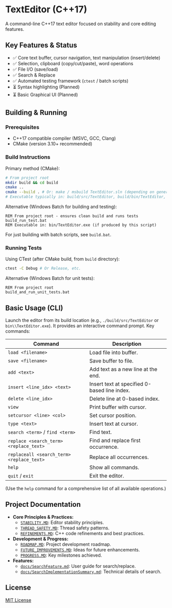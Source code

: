 # TextEditor (C++17)

A command-line C++17 text editor focused on stability and core editing features.

## Key Features & Status

- ✅ Core text buffer, cursor navigation, text manipulation (insert/delete)
- ✅ Selection, clipboard (copy/cut/paste), word operations
- ✅ File I/O (save/load)
- ✅ Search & Replace
- ✅ Automated testing framework (`ctest` / batch scripts)
- ⏳ Syntax highlighting (Planned)
- ⏳ Basic Graphical UI (Planned)

## Building & Running

### Prerequisites

- C++17 compatible compiler (MSVC, GCC, Clang)
- CMake (version 3.10+ recommended)

### Build Instructions

Primary method (CMake):
```bash
# From project root
mkdir build && cd build
cmake ..
cmake --build . # Or: make / msbuild TextEditor.sln (depending on generator)
# Executable typically in: build/src/TextEditor, build/bin/TextEditor, or build/TextEditor
```

Alternative (Windows Batch for building and testing):
```batch
REM From project root - ensures clean build and runs tests
build_run_test.bat 
REM Executable in: bin/TextEditor.exe (if produced by this script)
```
For just building with batch scripts, see `build.bat`.

### Running Tests

Using CTest (after CMake build, from `build` directory):
```bash
ctest -C Debug # Or Release, etc.
```

Alternative (Windows Batch for unit tests):
```batch
REM From project root
build_and_run_unit_tests.bat
```

## Basic Usage (CLI)

Launch the editor from its build location (e.g., `./build/src/TextEditor` or `bin\\TextEditor.exe`).
It provides an interactive command prompt. Key commands:

| Command                                      | Description                                      |
| -------------------------------------------- | ------------------------------------------------ |
| `load <filename>`                            | Load file into buffer.                           |
| `save <filename>`                            | Save buffer to file.                             |
| `add <text>`                                 | Add text as a new line at the end.               |
| `insert <line_idx> <text>`                   | Insert text at specified 0-based line index.     |
| `delete <line_idx>`                          | Delete line at 0-based index.                    |
| `view`                                       | Print buffer with cursor.                        |
| `setcursor <line> <col>`                     | Set cursor position.                             |
| `type <text>`                                | Insert text at cursor.                           |
| `search <term>` / `find <term>`              | Find text.                                       |
| `replace <search_term> <replace_text>`       | Find and replace first occurrence.               |
| `replaceall <search_term> <replace_text>`    | Replace all occurrences.                         |
| `help`                                       | Show all commands.                               |
| `quit` / `exit`                              | Exit the editor.                                 |

(Use the `help` command for a comprehensive list of all available operations.)

## Project Documentation

- **Core Principles & Practices:**
  - [`STABILITY.MD`](STABILITY.md): Editor stability principles.
  - [`THREAD_SAFETY.MD`](THREAD_SAFETY.md): Thread safety patterns.
  - [`REFINEMENTS.MD`](REFINEMENTS.md): C++ code refinements and best practices.
- **Development & Progress:**
  - [`ROADMAP.MD`](ROADMAP.md): Project development roadmap.
  - [`FUTURE_IMPROVEMENTS.MD`](FUTURE_IMPROVEMENTS.md): Ideas for future enhancements.
  - [`PROGRESS.MD`](PROGRESS.md): Key milestones achieved.
- **Features:**
  - [`docs/SearchFeature.md`](docs/SearchFeature.md): User guide for search/replace.
  - [`docs/SearchImplementationSummary.md`](docs/SearchImplementationSummary.md): Technical details of search.

## License

[MIT License](LICENSE)
